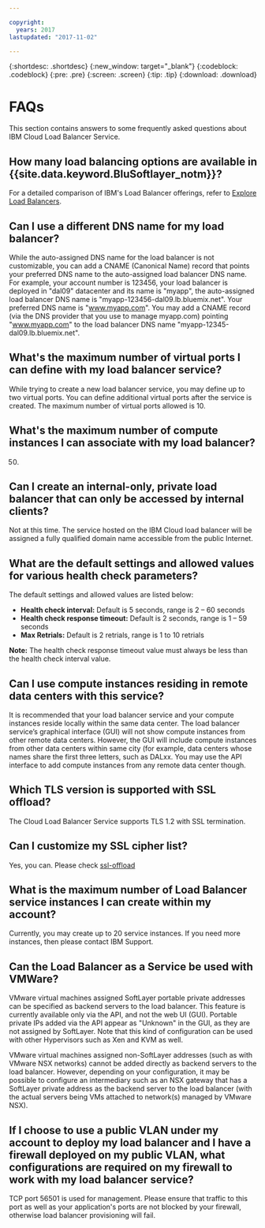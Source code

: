 ```yaml
---

copyright:
  years: 2017
lastupdated: "2017-11-02"

---
```


{:shortdesc: .shortdesc}
{:new_window: target="_blank"}
{:codeblock: .codeblock}
{:pre: .pre}
{:screen: .screen}
{:tip: .tip}
{:download: .download}

# FAQs

This section contains answers to some frequently asked questions about IBM Cloud Load Balancer Service.

## How many load balancing options are available in {{site.data.keyword.BluSoftlayer_notm}}?

For a detailed comparison of IBM's Load Balancer offerings, refer to [Explore Load Balancers](https://dev-console.bluemix.net/docs/infrastructure/loadbalancer-service/explore-load-balancers.html#explore-load-balancers).

## Can I use a different DNS name for my load balancer?

While the auto-assigned DNS name for the load balancer is not customizable, you can add a CNAME (Canonical Name) record that points your preferred DNS name to the auto-assigned load balancer DNS name. For example, your account number is 123456, your load balancer is deployed in "dal09" datacenter and its name is "myapp", the auto-assigned load balancer DNS name is "myapp-123456-dal09.lb.bluemix.net". Your preferred DNS name is "www.myapp.com". You may add a CNAME record (via the DNS provider that you use to manage myapp.com) pointing "www.myapp.com" to the load balancer DNS name "myapp-12345-dal09.lb.bluemix.net".

## What's the maximum number of virtual ports I can define with my load balancer service?

While trying to create a new load balancer service, you may define up to two virtual ports. You can define additional virtual ports after the service is created. The maximum number of virtual ports allowed is 10. 

## What's the maximum number of compute instances I can associate with my load balancer?

50.

## Can I create an internal-only, private load balancer that can only be accessed by internal clients?  

Not at this time. The service hosted on the IBM Cloud load balancer will be assigned a fully qualified domain name accessible from the public Internet. 

## What are the default settings and allowed values for various health check parameters?

The default settings and allowed values are listed below:

* **Health check interval:** Default is 5 seconds, range is 2 – 60 seconds
* **Health check response timeout:** Default is 2 seconds, range is 1 – 59 seconds
* **Max Retrials:** Default is 2 retrials, range is 1 to 10 retrials

**Note:** The health check response timeout value must always be less than the health check interval value. 

## Can I use compute instances residing in remote data centers with this service? 

It is recommended that your load balancer service and your compute instances reside locally within the same data center. The load balancer service’s graphical interface (GUI) will not show compute instances from other remote data centers. However, the GUI will include compute instances from other data centers within same city (for example, data centers whose names share the first three letters, such as DALxx. You may use the API interface to add compute instances from any remote data center though. 

## Which TLS version is supported with SSL offload?

The Cloud Load Balancer Service supports TLS 1.2 with SSL termination. 

## Can I customize my SSL cipher list?

Yes, you can. Please check [ssl-offload ](https://console.bluemix.net/docs/infrastructure/loadbalancer-service/ssl-offload.html#ssl-offload)

## What is the maximum number of Load Balancer service instances I can create within my account? 

Currently, you may create up to 20 service instances. If you need more instances, then please contact IBM Support. 

## Can the Load Balancer as a Service be used with VMWare? 

VMware virtual machines assigned SoftLayer portable private addresses can be specified as backend servers to the load balancer. This feature is currently available only via the API, and not the web UI (GUI). Portable private IPs added via the API appear as "Unknown" in the GUI, as they are not assigned by SoftLayer. Note that this kind of configuration can be used with other Hypervisors such as Xen and KVM as well.

VMware virtual machines assigned non-SoftLayer addresses (such as with VMware NSX networks) cannot be added directly as backend servers to the load balancer. However, depending on your configuration, it may be possible to configure an intermediary such as an NSX gateway that has a SoftLayer private address as the backend server to the load balancer (with the actual servers being VMs attached to network(s) managed by VMware NSX).

## If I choose to use a public VLAN under my account to deploy my load balancer and I have a firewall deployed on my public VLAN, what configurations are required on my firewall to work with my load balancer service?

TCP port 56501 is used for management. Please ensure that traffic to this port as well as your application's ports are not blocked by your firewall, otherwise load balancer provisioning will fail.

